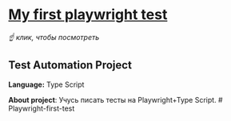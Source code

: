 # [My first playwright test](https://github.com/elenka9/my-first-playwright-test/blob/main/playwright.config.ts)

*☝️ клик, чтобы посмотреть*

## Test Automation Project

**Language:** Type Script

**About project**: Учусь писать тесты на Playwright+Type Script. 
#   P l a y w r i g h t - f i r s t - t e s t  
 